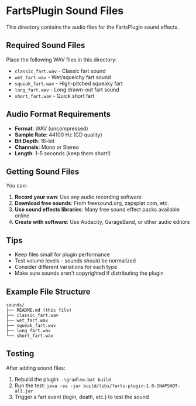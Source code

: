 # FartsPlugin Sound Files

This directory contains the audio files for the FartsPlugin sound effects.

## Required Sound Files

Place the following WAV files in this directory:

- `classic_fart.wav` - Classic fart sound
- `wet_fart.wav` - Wet/squelchy fart sound
- `squeak_fart.wav` - High-pitched squeaky fart
- `long_fart.wav` - Long drawn-out fart sound
- `short_fart.wav` - Quick short fart

## Audio Format Requirements

- **Format**: WAV (uncompressed)
- **Sample Rate**: 44100 Hz (CD quality)
- **Bit Depth**: 16-bit
- **Channels**: Mono or Stereo
- **Length**: 1-5 seconds (keep them short!)

## Getting Sound Files

You can:

1. **Record your own**: Use any audio recording software
2. **Download free sounds**: From freesound.org, zapsplat.com, etc.
3. **Use sound effects libraries**: Many free sound effect packs available online
4. **Create with software**: Use Audacity, GarageBand, or other audio editors

## Tips

- Keep files small for plugin performance
- Test volume levels - sounds should be normalized
- Consider different variations for each type
- Make sure sounds aren't copyrighted if distributing the plugin

## Example File Structure

```
sounds/
├── README.md (this file)
├── classic_fart.wav
├── wet_fart.wav
├── squeak_fart.wav
├── long_fart.wav
└── short_fart.wav
```

## Testing

After adding sound files:
1. Rebuild the plugin: `.\gradlew.bat build`
2. Run the test: `java -ea -jar build/libs/farts-plugin-1.0-SNAPSHOT-all.jar`
3. Trigger a fart event (login, death, etc.) to test the sound

